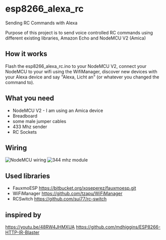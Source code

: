 # esp8266_alexa_rc
Sending RC Commands with Alexa

Purpose of this project is to send voice controlled RC commands using different existing libraries, Amazon Echo and NodeMCU V2 (Amica)

## How it works
Flash the esp8266_alexa_rc.ino to your NodeMCU V2, connect your NodeMCU to your wifi using the WifiManager, discover new devices with your Alexa device and say "Alexa, Licht an" (or whatever you changed the command to).


## What you need
* NodeMCU V2 - I am using an Amica device
* Breadboard
* some male jumper cables
* 433 Mhz sender
* RC Sockets

## Wiring
![NodeMCU wiring](https://user-images.githubusercontent.com/1045651/34310934-91862f56-e75a-11e7-9a65-d8287ce97840.jpg)
![344 mhz module](https://user-images.githubusercontent.com/1045651/34310933-916863cc-e75a-11e7-8296-e150f3cb3199.jpg)

## Used libraries
* FauxmoESP https://bitbucket.org/xoseperez/fauxmoesp.git
* WiFiManager https://github.com/tzapu/WiFiManager
* RCSwitch https://github.com/sui77/rc-switch

## inspired by
https://youtu.be/48RW4JHMXUA
https://github.com/mdhiggins/ESP8266-HTTP-IR-Blaster
